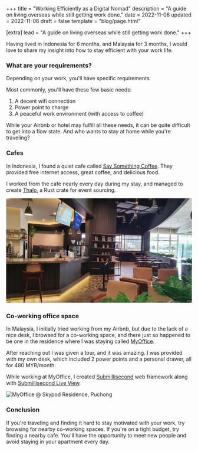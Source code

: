 +++
title = "Working Efficiently as a Digital Nomad"
description = "A guide on living overseas while still getting work done."
date = 2022-11-06
updated = 2022-11-06
draft = false
template = "blog/page.html"

[extra]
lead = "A guide on living overseas while still getting work done."
+++

Having lived in Indonesia for 6 months, and Malaysia for 3 months, I would love to share my insight into
how to stay efficient with your work life.

### What are your requirements?

Depending on your work, you'll have specific requirements.

Most commonly, you'll have these few basic needs:

1. A decent wifi connection
2. Power point to charge
3. A peaceful work environment (with access to coffee)

While your Airbnb or hotel may fulfill all these needs, it can be quite difficult to get into a flow state.
And who wants to stay at home while you're traveling?

### Cafes

In Indonesia, I found a quiet cafe called [Say Something Coffee]. They provided free internet access, great coffee,
and delicious food.

I worked from the cafe nearly every day during my stay, and managed to create [Thalo], a Rust crate for event sourcing.

![Say Something Coffee cafe @ Alam Sutera](/say-something-coffee.jpg)

[say something coffee]: https://www.instagram.com/saysomething.coffee
[thalo]: https://github.com/thalo-rs/thalo

### Co-working office space

In Malaysia, I initially tried working from my Airbnb, but due to the lack of a nice desk, I browsed for a co-working
space, and there just so happened to be one in the residence where I was staying called [MyOffice][myoffice].

After reaching out I was given a tour, and it was amazing.
I was provided with my own desk, which included 2 power points and a personal drawer, all for 480 MYR/month.

While working at MyOffice, I created [Submillisecond] web framework along with [Submillisecond Live View].

![MyOffice @ Skypod Residence, Puchong](/my-office.png)

[myoffice]: https://www.myofficecoworking.com/
[submillisecond]: https://github.com/lunatic-solutions/submillisecond
[submillisecond live view]: https://github.com/lunatic-solutions/submillisecond-live-view

### Conclusion

If you're traveling and finding it hard to stay motivated with your work, try browsing for nearby co-working spaces.
If you're on a tight budget, try finding a nearby cafe. You'll have the opportunity to meet new people
and avoid staying in your apartment every day.
